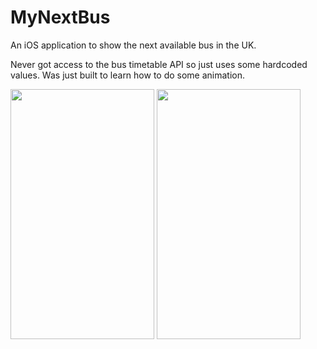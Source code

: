 # MyNextBus

An iOS application to show the next available bus in the UK.

Never got access to the bus timetable API so just uses some hardcoded values. Was just built to learn how to do some animation.

<img src="http://i.imgur.com/NgVutDu.png" width="230" height="400"/>

<img src="http://i.imgur.com/TTFf2Es.png" width="230" height="400"/>
